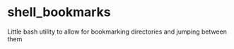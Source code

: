 # shell_bookmarks
Little bash utility to allow for bookmarking directories and jumping between them
